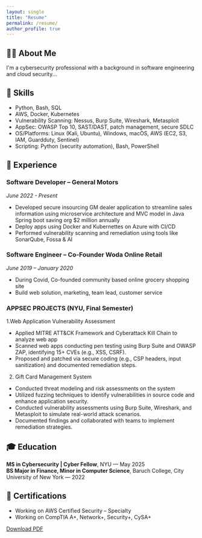 ```yaml
---
layout: single
title: "Resume"
permalink: /resume/
author_profile: true
---
```


## 🧑‍💼 About Me

I'm a cybersecurity professional with a background in software engineering and cloud security...

## 🧰 Skills

- Python, Bash, SQL
- AWS, Docker, Kubernetes
- Vulnerability Scanning: Nessus, Burp Suite, Wireshark, Metasploit
- AppSec: OWASP Top 10, SAST/DAST, patch management, secure SDLC
- OS/Platforms: Linux (Kali, Ubuntu), Windows, macOS, AWS (EC2, S3, IAM, Guardduty, Sentinel)
- Scripting: Python (security automation), Bash, PowerShell

## 💼 Experience

### Software Developer – General Motors  
*June 2022 - Present*
- Developed secure insourcing GM dealer application to streamline sales information using microservice architecture and MVC model in Java Spring boot saving org $2 million annually
- Deploy apps using Docker and Kubernettes on Azure with CI/CD
- Performed vulnerability scanning and remediation using tools like SonarQube, Fossa & AI

### Software Engineer – Co-Founder Woda Online Retail  
*June 2019 – January 2020*  
- During Covid, Co-founded community based online grocery shopping site 
- Build web solution, marketing, team lead, customer service

### APPSEC PROJECTS (NYU, Final Semester)
1.Web Application Vulnerability Assessment
- Applied MITRE ATT&CK Framework and Cyberattack Kill Chain to analyze web app
- Scanned web apps conducting pen testing using Burp Suite and OWASP ZAP, identifying 15+ CVEs (e.g., XSS, CSRF).
- Proposed and patched via secure coding (e.g., CSP headers, input sanitization) and documented remediation steps.
2. Gift Card Management System
- Conducted threat modeling and risk assessments on the system
- Utilized fuzzing techniques to identify vulnerabilities in source code and enhance application security.
- Conducted vulnerability assessments using Burp Suite, Wireshark, and Metasploit to simulate real-world attack scenarios.
- Documented findings and collaborated with teams to implement remediation strategies.

## 🎓 Education

**MS in Cybersecurity | Cyber Fellow**, NYU — May 2025  
**BS Major in Finance, Minor in Computer Science**, Baruch College, City University of New York — 2022

## 📜 Certifications

- Working on AWS Certified Security – Specialty
- Working on CompTIA A+, Network+, Security+, CySA+

[Download PDF](#) <!-- You can link to a PDF here -->
